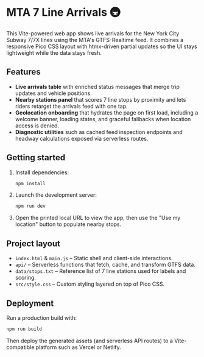 # MTA 7 Line Arrivals 🚇

This Vite-powered web app shows live arrivals for the New York City Subway 7/7X lines using the MTA's GTFS-Realtime feed. It combines a responsive Pico CSS layout with htmx-driven partial updates so the UI stays lightweight while the data stays fresh.

## Features
- **Live arrivals table** with enriched status messages that merge trip updates and vehicle positions.
- **Nearby stations panel** that scores 7 line stops by proximity and lets riders retarget the arrivals feed with one tap.
- **Geolocation onboarding** that hydrates the page on first load, including a welcome banner, loading states, and graceful fallbacks when location access is denied.
- **Diagnostic utilities** such as cached feed inspection endpoints and headway calculations exposed via serverless routes.

## Getting started
1. Install dependencies:
   ```bash
   npm install
   ```
2. Launch the development server:
   ```bash
   npm run dev
   ```
3. Open the printed local URL to view the app, then use the "Use my location" button to populate nearby stops.

## Project layout
- `index.html` & `main.js` – Static shell and client-side interactions.
- `api/` – Serverless functions that fetch, cache, and transform GTFS data.
- `data/stops.txt` – Reference list of 7 line stations used for labels and scoring.
- `src/style.css` – Custom styling layered on top of Pico CSS.

## Deployment
Run a production build with:
```bash
npm run build
```
Then deploy the generated assets (and serverless API routes) to a Vite-compatible platform such as Vercel or Netlify.